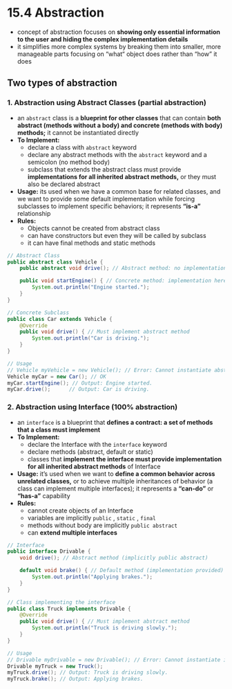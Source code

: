 # 15.4 Abstraction

- concept of abstraction focuses on **showing only essential information to the user and hiding the complex implementation details**
- it simplifies more complex systems by breaking them into smaller, more manageable parts focusing on “what“ object does rather than “how” it does

## Two types of abstraction

### 1. Abstraction using Abstract Classes (partial abstraction)

- an `abstract` class is a **blueprint for other classes** that can contain **both abstract (methods without a body) and concrete (methods with body) methods;** it cannot be instantiated directly
- **To Implement:**
    - declare a class with `abstract` keyword
    - declare any abstract methods with the `abstract` keyword and a semicolon (no method body)
    - subclass that extends the abstract class must provide **implementations for all inherited abstract methods,** or they must also be declared abstract
- **Usage:** its used when we have a common base for related classes, and we want to provide some default implementation while forcing subclasses to implement specific behaviors; it represents **“is-a”** relationship
- **Rules:**
    - Objects cannot be created from abstract class
    - can have constructors but even they will be called by subclass
    - it can have final methods and static methods

```java
// Abstract Class
public abstract class Vehicle {
    public abstract void drive(); // Abstract method: no implementation here

    public void startEngine() { // Concrete method: implementation here
        System.out.println("Engine started.");
    }
}

// Concrete Subclass
public class Car extends Vehicle {
    @Override
    public void drive() { // Must implement abstract method
        System.out.println("Car is driving.");
    }
}

// Usage
// Vehicle myVehicle = new Vehicle(); // Error: Cannot instantiate abstract class
Vehicle myCar = new Car(); // OK
myCar.startEngine(); // Output: Engine started.
myCar.drive();      // Output: Car is driving.
```

### 2. Abstraction using Interface (100% abstraction)

- an `interface` is a blueprint that **defines a contract: a set of methods that a class must implement**
- **To Implement:**
    - declare the Interface with the `interface` keyword
    - declare methods (abstract, default or static)
    - classes that **implement the interface must provide implementation for all inherited abstract methods** of Interface
- **Usage:** it’s used when we want to **define a common behavior across unrelated classes,** or to achieve multiple inheritances of behavior (a class can implement multiple interfaces); it represents a **“can-do”** or **“has-a”** capability
- **Rules:**
    - cannot create objects of an Interface
    - variables are implicitly `public` , `static` , `final`
    - methods without body are implicitly `public abstract`
    - can **extend multiple interfaces**

```java
// Interface
public interface Drivable {
    void drive(); // Abstract method (implicitly public abstract)

    default void brake() { // Default method (implementation provided)
        System.out.println("Applying brakes.");
    }
}

// Class implementing the interface
public class Truck implements Drivable {
    @Override
    public void drive() { // Must implement abstract method
        System.out.println("Truck is driving slowly.");
    }
}

// Usage
// Drivable myDrivable = new Drivable(); // Error: Cannot instantiate interface
Drivable myTruck = new Truck();
myTruck.drive(); // Output: Truck is driving slowly.
myTruck.brake(); // Output: Applying brakes.
```